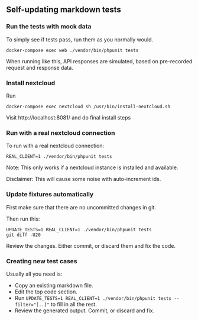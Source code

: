 ## Self-updating markdown tests

### Run the tests with mock data

To simply see if tests pass, run them as you normally would.

    docker-compose exec web ./vendor/bin/phpunit tests

When running like this, API responses are simulated, based on pre-recorded request and response data.

### Install nextcloud

Run

    docker-compose exec nextcloud sh /usr/bin/install-nextcloud.sh

Visit http://localhost:8081/ and do final install steps

### Run with a real nextcloud connection

To run with a real nextcloud connection:

    REAL_CLIENT=1 ./vendor/bin/phpunit tests

Note: This only works if a nextcloud instance is installed and available.

Disclaimer: This will cause some noise with auto-increment ids.

### Update fixtures automatically

First make sure that there are no uncommitted changes in git.

Then run this:

    UPDATE_TESTS=1 REAL_CLIENT=1 ./vendor/bin/phpunit tests
    git diff -U20

Review the changes.
Either commit, or discard them and fix the code.

### Creating new test cases

Usually all you need is:
- Copy an existing markdown file.
- Edit the top code section.
- Run `UPDATE_TESTS=1 REAL_CLIENT=1 ./vendor/bin/phpunit tests --filter="[..]"` to fill in all the rest.
- Review the generated output. Commit, or discard and fix.
